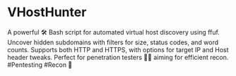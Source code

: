 # VHostHunter
A powerful 🛠️ Bash script for automated virtual host discovery using ffuf. Uncover hidden subdomains with filters for size, status codes, and word counts. Supports both HTTP and HTTPS, with options for target IP and Host header tweaks. Perfect for penetration testers 🕵️‍♂️ aiming for efficient recon. #Pentesting #Recon 🚀
